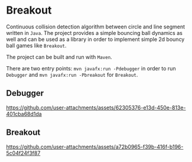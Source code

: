# Breakout

Continuous collision detection algorithm between circle and line segment written in `Java`.
The project provides a simple bouncing ball dynamics as well and can be used
as a library in order to implement simple 2d bouncy ball games like ``Breakout``.

The project can be built and run with ``Maven``.

There are two entry points:  ``mvn javafx:run -Pdebugger`` in order to run ``Debugger`` and
``mvn javafx:run -Pbreakout`` for ``Breakout``.

## Debugger

https://github.com/user-attachments/assets/62305376-e13d-450e-813e-401cba68d1da

## Breakout

https://github.com/user-attachments/assets/a72b0965-f39b-416f-b196-5c04f24f3f87

